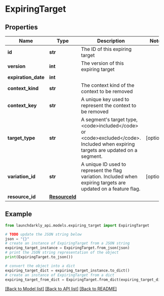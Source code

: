 # ExpiringTarget


## Properties

Name | Type | Description | Notes
------------ | ------------- | ------------- | -------------
**id** | **str** | The ID of this expiring target | 
**version** | **int** | The version of this expiring target | 
**expiration_date** | **int** |  | 
**context_kind** | **str** | The context kind of the context to be removed | 
**context_key** | **str** | A unique key used to represent the context to be removed | 
**target_type** | **str** | A segment&#39;s target type, &lt;code&gt;included&lt;/code&gt; or &lt;code&gt;excluded&lt;/code&gt;. Included when expiring targets are updated on a segment. | [optional] 
**variation_id** | **str** | A unique ID used to represent the flag variation. Included when expiring targets are updated on a feature flag. | [optional] 
**resource_id** | [**ResourceId**](ResourceId.md) |  | 

## Example

```python
from launchdarkly_api.models.expiring_target import ExpiringTarget

# TODO update the JSON string below
json = "{}"
# create an instance of ExpiringTarget from a JSON string
expiring_target_instance = ExpiringTarget.from_json(json)
# print the JSON string representation of the object
print(ExpiringTarget.to_json())

# convert the object into a dict
expiring_target_dict = expiring_target_instance.to_dict()
# create an instance of ExpiringTarget from a dict
expiring_target_from_dict = ExpiringTarget.from_dict(expiring_target_dict)
```
[[Back to Model list]](../README.md#documentation-for-models) [[Back to API list]](../README.md#documentation-for-api-endpoints) [[Back to README]](../README.md)



